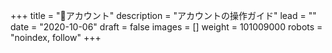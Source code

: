 +++
title = "👤アカウント"
description = "アカウントの操作ガイド"
lead = ""
date = "2020-10-06"
draft = false
images = []
weight = 101009000
robots = "noindex, follow"
+++

